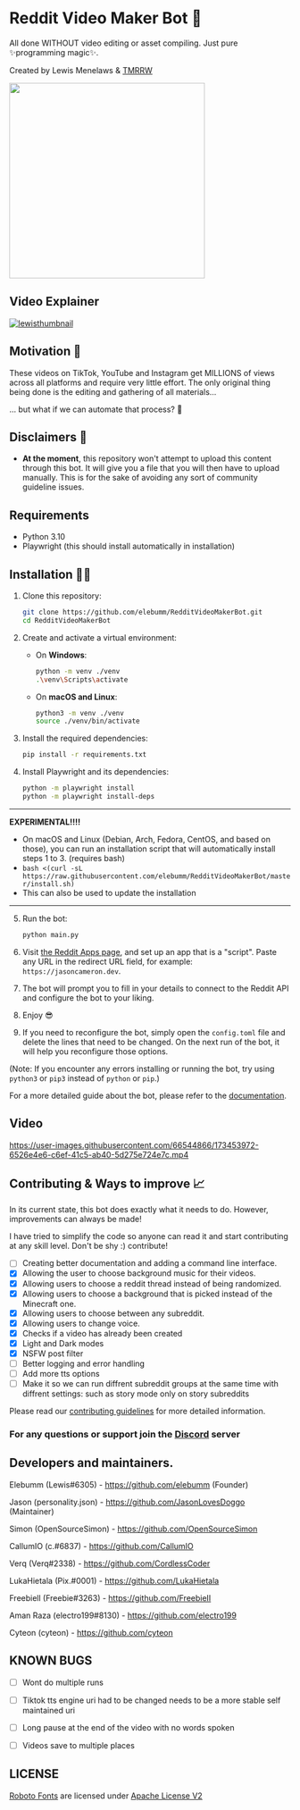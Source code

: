 # Reddit Video Maker Bot 🎥

All done WITHOUT video editing or asset compiling. Just pure ✨programming magic✨.

Created by Lewis Menelaws & [TMRRW](https://tmrrwinc.ca)

<a target="_blank" href="https://tmrrwinc.ca">
<picture>
  <source media="(prefers-color-scheme: dark)" srcset="https://user-images.githubusercontent.com/6053155/170528535-e274dc0b-7972-4b27-af22-637f8c370133.png">
  <source media="(prefers-color-scheme: light)" srcset="https://user-images.githubusercontent.com/6053155/170528582-cb6671e7-5a2f-4bd4-a048-0e6cfa54f0f7.png">
  <img src="https://user-images.githubusercontent.com/6053155/170528582-cb6671e7-5a2f-4bd4-a048-0e6cfa54f0f7.png" width="350">
</picture>

</a>

## Video Explainer

[![lewisthumbnail](https://user-images.githubusercontent.com/6053155/173631669-1d1b14ad-c478-4010-b57d-d79592a789f2.png)
](https://www.youtube.com/watch?v=3gjcY_00U1w)

## Motivation 🤔

These videos on TikTok, YouTube and Instagram get MILLIONS of views across all platforms and require very little effort.
The only original thing being done is the editing and gathering of all materials...

... but what if we can automate that process? 🤔

## Disclaimers 🚨

- **At the moment**, this repository won't attempt to upload this content through this bot. It will give you a file that
  you will then have to upload manually. This is for the sake of avoiding any sort of community guideline issues.

## Requirements

- Python 3.10
- Playwright (this should install automatically in installation)

## Installation 👩‍💻

1. Clone this repository:
    ```sh
    git clone https://github.com/elebumm/RedditVideoMakerBot.git
    cd RedditVideoMakerBot
    ```

2. Create and activate a virtual environment:
    - On **Windows**:
        ```sh
        python -m venv ./venv
        .\venv\Scripts\activate
        ```
    - On **macOS and Linux**:
        ```sh
        python3 -m venv ./venv
        source ./venv/bin/activate
        ```

3. Install the required dependencies:
    ```sh
    pip install -r requirements.txt
    ```

4. Install Playwright and its dependencies:
    ```sh
    python -m playwright install
    python -m playwright install-deps
    ```

---

**EXPERIMENTAL!!!!**

   - On macOS and Linux (Debian, Arch, Fedora, CentOS, and based on those), you can run an installation script that will automatically install steps 1 to 3. (requires bash)
   - `bash <(curl -sL https://raw.githubusercontent.com/elebumm/RedditVideoMakerBot/master/install.sh)`
   - This can also be used to update the installation

---

5. Run the bot:
    ```sh
    python main.py
    ```

6. Visit [the Reddit Apps page](https://www.reddit.com/prefs/apps), and set up an app that is a "script". Paste any URL in the redirect URL field, for example: `https://jasoncameron.dev`.

7. The bot will prompt you to fill in your details to connect to the Reddit API and configure the bot to your liking.

8. Enjoy 😎

9. If you need to reconfigure the bot, simply open the `config.toml` file and delete the lines that need to be changed. On the next run of the bot, it will help you reconfigure those options.

(Note: If you encounter any errors installing or running the bot, try using `python3` or `pip3` instead of `python` or `pip`.)

For a more detailed guide about the bot, please refer to the [documentation](https://reddit-video-maker-bot.netlify.app/).

## Video

https://user-images.githubusercontent.com/66544866/173453972-6526e4e6-c6ef-41c5-ab40-5d275e724e7c.mp4

## Contributing & Ways to improve 📈

In its current state, this bot does exactly what it needs to do. However, improvements can always be made!

I have tried to simplify the code so anyone can read it and start contributing at any skill level. Don't be shy :) contribute!

- [ ] Creating better documentation and adding a command line interface.
- [x] Allowing the user to choose background music for their videos.
- [x] Allowing users to choose a reddit thread instead of being randomized.
- [x] Allowing users to choose a background that is picked instead of the Minecraft one.
- [x] Allowing users to choose between any subreddit.
- [x] Allowing users to change voice.
- [x] Checks if a video has already been created
- [x] Light and Dark modes
- [x] NSFW post filter
- [ ] Better logging and error handling 
- [ ] Add more tts options
- [ ] Make it so we can run diffrent subreddit groups at the same time with diffrent 
      settings: such as story mode only on story subreddits

Please read our [contributing guidelines](CONTRIBUTING.md) for more detailed information.

### For any questions or support join the [Discord](https://discord.gg/qfQSx45xCV) server

## Developers and maintainers.

Elebumm (Lewis#6305) - https://github.com/elebumm (Founder)

Jason (personality.json) - https://github.com/JasonLovesDoggo (Maintainer)

Simon (OpenSourceSimon) - https://github.com/OpenSourceSimon

CallumIO (c.#6837) - https://github.com/CallumIO

Verq (Verq#2338) - https://github.com/CordlessCoder

LukaHietala (Pix.#0001) - https://github.com/LukaHietala

Freebiell (Freebie#3263) - https://github.com/FreebieII

Aman Raza (electro199#8130) - https://github.com/electro199

Cyteon (cyteon) - https://github.com/cyteon


## KNOWN BUGS 

-[ ] Wont do multiple runs 
-[ ] Tiktok tts engine uri had to be changed needs to be a more stable self maintained uri 
-[ ] Long pause at the end of the video with no words spoken
-[ ] Videos save to multiple places 


## LICENSE
[Roboto Fonts](https://fonts.google.com/specimen/Roboto/about) are licensed under [Apache License V2](https://www.apache.org/licenses/LICENSE-2.0)
